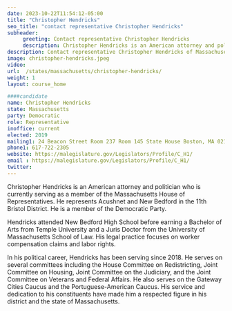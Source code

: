 ```yaml
---
date: 2023-10-22T11:54:12-05:00
title: "Christopher Hendricks"
seo_title: "contact representative Christopher Hendricks"
subheader:
     greeting: Contact representative Christopher Hendricks
     description: Christopher Hendricks is an American attorney and politician who is currently serving as a member of the Massachusetts House of Representatives. He represents Acushnet and New Bedford in the 11th Bristol District. He is a member of the Democratic Party.
description: Contact representative Christopher Hendricks of Massachusetts. Contact information for Christopher Hendricks includes email address, phone number, and mailing address.
image: christopher-hendricks.jpeg
video:
url:  /states/massachusetts/christopher-hendricks/
weight: 1
layout: course_home

####candidate
name: Christopher Hendricks
state: Massachusetts
party: Democratic
role: Representative
inoffice: current
elected: 2019
mailing1: 24 Beacon Street Room 237 Room 145 State House Boston, MA 02133
phone1: 617-722-2305
website: https://malegislature.gov/Legislators/Profile/C_H1/
email : https://malegislature.gov/Legislators/Profile/C_H1/
twitter:
---
```


Christopher Hendricks is an American attorney and politician who is currently serving as a member of the Massachusetts House of Representatives. He represents Acushnet and New Bedford in the 11th Bristol District. He is a member of the Democratic Party.

Hendricks attended New Bedford High School before earning a Bachelor of Arts from Temple University and a Juris Doctor from the University of Massachusetts School of Law. His legal practice focuses on worker compensation claims and labor rights.

In his political career, Hendricks has been serving since 2018. He serves on several committees including the House Committee on Redistricting, Joint Committee on Housing, Joint Committee on the Judiciary, and the Joint Committee on Veterans and Federal Affairs. He also serves on the Gateway Cities Caucus and the Portuguese-American Caucus. His service and dedication to his constituents have made him a respected figure in his district and the state of Massachusetts.
